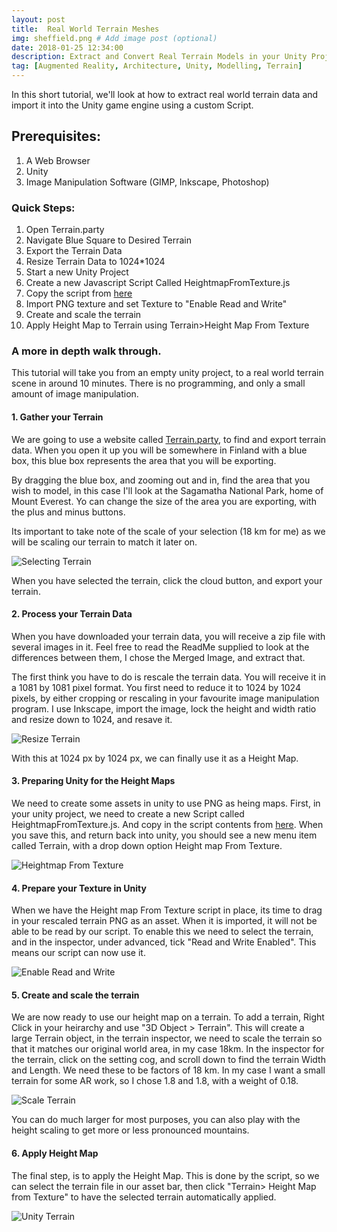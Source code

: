 ```yaml
---
layout: post
title:  Real World Terrain Meshes
img: sheffield.png # Add image post (optional)
date: 2018-01-25 12:34:00
description: Extract and Convert Real Terrain Models in your Unity Project
tag: [Augmented Reality, Architecture, Unity, Modelling, Terrain]
---
```



In this short tutorial, we'll look at how to extract real world terrain data and import it into the Unity game engine using a custom Script. 

## Prerequisites:

1. A Web Browser
2. Unity
3. Image Manipulation Software (GIMP, Inkscape, Photoshop)

### Quick Steps:

1. Open Terrain.party
2. Navigate Blue Square to Desired Terrain
3. Export the Terrain Data
4. Resize Terrain Data to 1024*1024
5. Start a new Unity Project
6. Create a new Javascript Script Called HeightmapFromTexture.js 
7. Copy the script from [here](http://wiki.unity3d.com/index.php/HeightmapFromTexture)
8. Import PNG texture and set Texture to "Enable Read and Write"
9. Create and scale the terrain
10. Apply Height Map to Terrain using Terrain>Height Map From Texture

### A more in depth walk through.

This tutorial will take you from an empty unity project, to a real world terrain scene in around 10 minutes. There is no programming, and only a small amount of image manipulation. 


#### 1. Gather your Terrain

We are going to use a website called [Terrain.party](http://www.terrain.party), to find and export terrain data. When you open it up you will be somewhere in Finland with a blue box, this blue box represents the area that you will be exporting. 

By dragging the blue box, and zooming out and in, find the area that you wish to model, in this case I'll look at the Sagamatha National Park, home of Mount Everest. Yo can change the size of the area you are exporting, with the plus and minus buttons. 

Its important to take note of the scale of your selection (18 km for me) as we will be scaling our terrain to match it later on. 


<div class="img_row">
	<img style="max-height: 100%"  src="{{ site.baseurl }}/img/Blogs/Terrain/Select_Terrain.PNG" alt="Selecting Terrain" title="Terrain Selection"/>
</div>

When you have selected the terrain, click the cloud button, and export your terrain.

#### 2. Process your Terrain Data

When you have downloaded your terrain data, you will receive a zip file with several images in it. Feel free to read the ReadMe supplied to look at the differences between them, I chose the Merged Image, and extract that. 

The first think you have to do is rescale the terrain data. You will receive it in a 1081 by 1081 pixel format. You first need to reduce it to 1024 by 1024 pixels, by either cropping or rescaling in your favourite image manipulation program. I use Inkscape, import the image, lock the height and width ratio and resize down to 1024, and resave it.

<div class="img_row">
	<img style="max-height: 100%"  src="{{ site.baseurl }}/img/Blogs/Terrain/Resize_Terrain.PNG" alt="Resize Terrain" title="Resize Selection"/>
</div>

With this at 1024 px by 1024 px, we can finally use it as a Height Map.

#### 3. Preparing Unity for the Height Maps

We need to create some assets in unity to use PNG as heing maps. First, in your unity project,  we need to create a new Script called HeightmapFromTexture.js. And copy in the script contents from [here](http://wiki.unity3d.com/index.php/HeightmapFromTexture). When you save this, and return back into unity, you should see a new menu item called Terrain, with a drop down option Height map From Texture.

<div class="img_row">
	<img style="max-height: 100%"  src="{{ site.baseurl }}/img/Blogs/Terrain/Unity_Script.PNG" alt="Heightmap From Texture" title="Heightmap From Texture."/>
</div>

#### 4. Prepare your Texture in Unity

When we have the Height map From Texture script in place, its time to drag in your rescaled terrain PNG as an asset. When it is imported, it will not be able to be read by our script. To enable this we need to select the terrain, and in the inspector, under advanced, tick "Read and Write Enabled". This means our script can now use it. 

<div class="img_row">
	<img style="max-height: 100%"  src="{{ site.baseurl }}/img/Blogs/Terrain/Unity_EnableRW.PNG" alt="Enable Read and Write" title="Enable Read and Write"/>
</div>


#### 5. Create and scale the terrain

We are now ready to use our height map on a terrain. To add a terrain, Right Click in your heirarchy and use "3D Object > Terrain". This will create a large Terrain object, in the terrain inspector, we need to scale the terrain so that it matches our original world area, in my case 18km. In the inspector for the terrain, click on the setting cog, and scroll down to find the terrain Width and Length. We need these to be factors of 18 km. In my case I want a small terrain for some AR work, so I chose 1.8 and 1.8, with a weight of 0.18. 

<div class="img_row">
	<img style="max-height: 100%"  src="{{ site.baseurl }}/img/Blogs/Terrain/Unity_Scale_Terrain.PNG" alt="Scale Terrain" title="Scale Terrain"/>
</div>

You can do much larger for most purposes, you can also play with the height scaling to get more or less pronounced mountains.

#### 6. Apply Height Map 

The final step, is to apply the Height Map. This is done by the script, so we can select the terrain file in our asset bar, then click "Terrain> Height Map from Texture" to have the selected terrain automatically applied.

<div class="img_row">
	<img style="max-height: 100%"  src="{{ site.baseurl }}/img/Blogs/Terrain/Unity_Terrain.PNG" alt="Unity Terrain" title="Unity Terrain"/>
</div>



